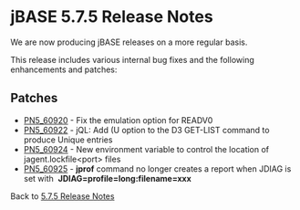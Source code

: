 # jBASE 5.7.5 Release Notes

<PageHeader />

We are now producing jBASE releases on a more regular basis.

This release includes various internal bug fixes and the following enhancements and patches:

## Patches

- [PN5\_60920](./../pn5_60920) - Fix the emulation option for READV0
- [PN5\_60922](./../pn5_60922) - jQL: Add (U option to the D3 GET-LIST command to produce Unique entries
- [PN5\_60924](./../pn5_60924) - New environment variable to control the location of jagent.lockfile&lt;port&gt; files
- [PN5\_60925](./../pn5_60925) - **jprof** command no longer creates a report when JDIAG is set with  **JDIAG=profile=long:filename=xxx**

Back to [5.7.5 Release Notes](./../README.md)

